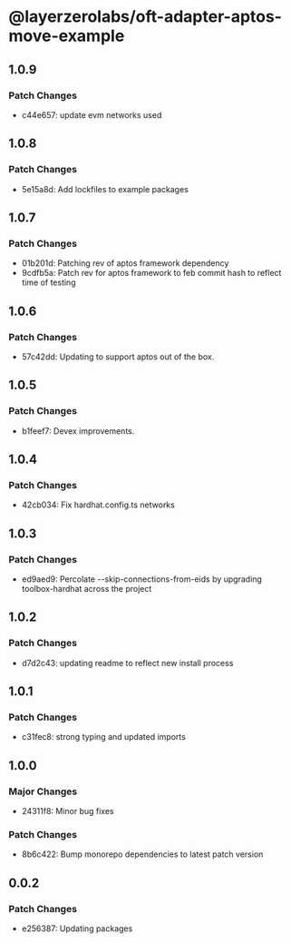 # @layerzerolabs/oft-adapter-aptos-move-example

## 1.0.9

### Patch Changes

- c44e657: update evm networks used

## 1.0.8

### Patch Changes

- 5e15a8d: Add lockfiles to example packages

## 1.0.7

### Patch Changes

- 01b201d: Patching rev of aptos framework dependency
- 9cdfb5a: Patch rev for aptos framework to feb commit hash to reflect time of testing

## 1.0.6

### Patch Changes

- 57c42dd: Updating to support aptos out of the box.

## 1.0.5

### Patch Changes

- b1feef7: Devex improvements.

## 1.0.4

### Patch Changes

- 42cb034: Fix hardhat.config.ts networks

## 1.0.3

### Patch Changes

- ed9aed9: Percolate --skip-connections-from-eids by upgrading toolbox-hardhat across the project

## 1.0.2

### Patch Changes

- d7d2c43: updating readme to reflect new install process

## 1.0.1

### Patch Changes

- c31fec8: strong typing and updated imports

## 1.0.0

### Major Changes

- 24311f8: Minor bug fixes

### Patch Changes

- 8b6c422: Bump monorepo dependencies to latest patch version

## 0.0.2

### Patch Changes

- e256387: Updating packages
